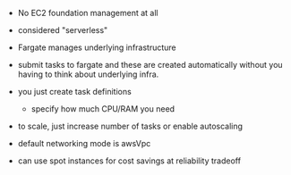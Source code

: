 * No EC2 foundation management at all
* considered "serverless"
* Fargate manages underlying infrastructure
* submit tasks to fargate and these are created automatically without you having to think about underlying infra.

* you just create task definitions
    * specify how much CPU/RAM you need

* to scale, just increase number of tasks or enable autoscaling
* default networking mode is awsVpc

* can use spot instances for cost savings at reliability tradeoff